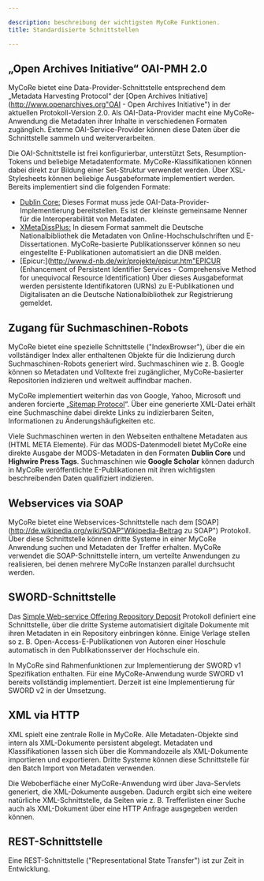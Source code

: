 ```yaml
---

description: beschreibung der wichtigsten MyCoRe Funktionen.
title: Standardisierte Schnittstellen

---
```


## „Open Archives Initiative“ OAI-PMH 2.0

MyCoRe bietet eine Data-Provider-Schnittstelle entsprechend dem „Metadata Harvesting Protocol“ der
[Open Archives Initiative](http://www.openarchives.org"OAI - Open Archives Initiative")
in der aktuellen Protokoll-Version 2.0. 
Als OAI-Data-Provider macht eine MyCoRe-Anwendung die Metadaten ihrer Inhalte in verschiedenen Formaten zugänglich.
Externe OAI-Service-Provider können diese Daten über die Schnittstelle sammeln und weiterverarbeiten.

Die OAI-Schnittstelle ist frei konfigurierbar, unterstützt Sets, Resumption-Tokens und beliebige Metadatenformate. 
MyCoRe-Klassifikationen können dabei direkt zur Bildung einer Set-Struktur verwendet werden.
Über XSL-Stylesheets können beliebige Ausgabeformate implementiert werden. Bereits implementiert sind die folgenden Formate:

* [Dublin Core:](http://www.openarchives.org/OAI/openarchivesprotocol.html#dublincore)
Dieses Format muss jede OAI-Data-Provider-Implementierung bereitstellen. 
Es ist der kleinste gemeinsame Nenner für die Interoperabilität von Metadaten.
* [XMetaDissPlus:](http://www.dnb.de/DE/Standardisierung/Metadaten/xMetadissPlus.html)
In diesem Format sammelt die Deutsche Nationalbibliothek die Metadaten von Online-Hochschulschriften und E-Dissertationen.
MyCoRe-basierte Publikationsserver können so neu eingestellte E-Publikationen automatisiert an die DNB melden.
* [Epicur:](http://www.d-nb.de/wir/projekte/epicur.htm"EPICUR (Enhancement of Persistent Identifier Services - Comprehensive Method for unequivocal Resource Identification)
Über dieses Ausgabeformat werden persistente Identifikatoren (URNs) zu E-Publikationen und Digitalisaten an die Deutsche Nationalbibliothek zur Registrierung gemeldet. 

## Zugang für Suchmaschinen-Robots

MyCoRe bietet eine spezielle Schnittstelle ("IndexBrowser"), über die ein vollständiger Index aller enthaltenen Objekte
für die Indizierung durch Suchmaschinen-Robots generiert wird. Suchmaschinen wie z. B. Google können so
Metadaten und Volltexte frei zugänglicher, MyCoRe-basierter Repositorien indizieren und weltweit
auffindbar machen.

MyCoRe implementiert weiterhin das von Google, Yahoo, Microsoft und anderen forcierte 
„[Sitemap Protocol](http://www.google.com/schemas/sitemap/0.84/)“.
Über eine generierte XML-Datei erhält eine Suchmaschine dabei direkte Links zu indizierbaren Seiten, 
Informationen zu Änderungshäufigkeiten etc. 

Viele Suchmaschinen werten in den Webseiten enthaltene Metadaten aus (HTML META Elemente). Für das MODS-Datenmodell bietet 
MyCoRe eine direkte Ausgabe der MODS-Metadaten in den Formaten **Dublin Core** und **Highwire Press Tags**.
Suchmaschinen wie **Google Scholar** können dadurch in MyCoRe veröffentlichte E-Publikationen mit ihren wichtigsten 
beschreibenden Daten qualifiziert indizieren. 

## Webservices via SOAP

MyCoRe bietet eine Webservices-Schnittstelle nach dem 
[SOAP](http://de.wikipedia.org/wiki/SOAP"Wikipedia-Beitrag zu SOAP")
Protokoll. Über diese Schnittstelle können dritte Systeme in einer MyCoRe Anwendung suchen und Metadaten der Treffer erhalten.
MyCoRe verwendet die SOAP-Schnittstelle intern, um verteilte Anwendungen zu realisieren, bei denen mehrere MyCoRe
Instanzen parallel durchsucht werden.    

## SWORD-Schnittstelle

Das [Simple Web-service Offering Repository Deposit](http://swordapp.org/) Protokoll definiert eine
Schnittstelle, über die dritte Systeme automatisiert digitale Dokumente mit ihren Metadaten in ein Repository 
einbringen könne. Einige Verlage stellen so z. B. Open-Access-E-Publikationen von Autoren einer Hoschule automatisch 
in den Publikationsserver der Hochschule ein. 

In MyCoRe sind Rahmenfunktionen zur Implementierung der SWORD v1 Spezifikation enthalten. 
Für eine MyCoRe-Anwendung wurde SWORD v1 bereits vollständig implementiert. Derzeit ist eine Implementierung für
SWORD v2 in der Umsetzung.  

## XML via HTTP

XML spielt eine zentrale Rolle in MyCoRe. Alle Metadaten-Objekte sind intern als XML-Dokumente persistent abgelegt.
Metadaten und Klassifikationen lassen sich über die Kommandozeile als XML-Dokumente importieren und exportieren.
Dritte Systeme können diese Schnittstelle für den Batch Import von Metadaten verwenden.

Die Weboberfläche einer MyCoRe-Anwendung wird über Java-Servlets generiert, die XML-Dokumente ausgeben. Dadurch
ergibt sich eine weitere natürliche XML-Schnittstelle, da Seiten wie z. B. Trefferlisten einer Suche auch als XML-Dokument 
über eine HTTP Anfrage ausgegeben werden können. 

## REST-Schnittstelle

Eine REST-Schnittstelle ("Representational State Transfer") ist zur Zeit in Entwicklung.